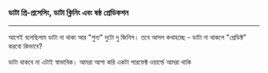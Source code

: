 ### ডাটা প্রি-প্রসেসিং, ডাটা ক্লিনিং এবং ষষ্ঠ প্রেডিকশন

---

আগেই বলেছিলাম ডাটা না থাকা আর "শুন্য" দুটো দু জিনিস। তবে আসল কথাহচ্ছে  - ডাটা না থাকলে "প্রেডিক্ট" করবো কিভাবে? 

ডাটা থাকবে না এটাই স্বাভাবিক। আমরা আশা করি একটা পারফেক্ট ওয়ার্ল্ডে আমরা থাকি

